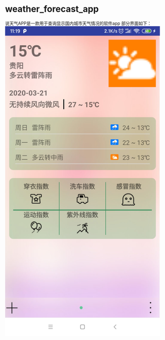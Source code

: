 # weather_forecast_app
说天气APP是一款用于查询显示国内城市天气情况的软件app
部分界面如下：
![Image](https://raw.githubusercontent.com/cheng-hui/weather_forecast_app/master/Screenshot_2020-03-21-11-19-03-647_com.animee.for.jpg)


